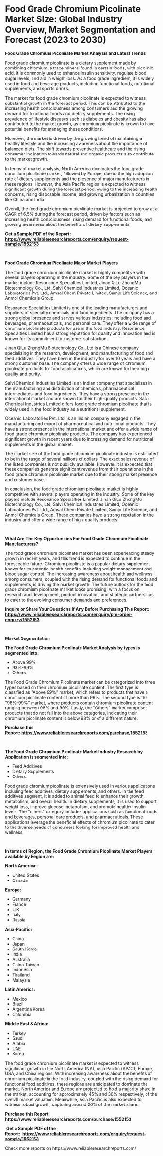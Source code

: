 <p><h1>Food Grade Chromium Picolinate Market Size: Global Industry Overview, Market Segmentation and Forecast (2023 to 2030)</h1></p><p><strong>Food Grade Chromium Picolinate Market Analysis and Latest Trends</strong></p>
<p><p>Food grade chromium picolinate is a dietary supplement made by combining chromium, a trace mineral found in certain foods, with picolinic acid. It is commonly used to enhance insulin sensitivity, regulate blood sugar levels, and aid in weight loss. As a food grade ingredient, it is widely used in food and beverage products, including functional foods, nutritional supplements, and sports drinks.</p><p>The market for food grade chromium picolinate is expected to witness substantial growth in the forecast period. This can be attributed to the increasing health consciousness among consumers and the growing demand for functional foods and dietary supplements. The rising prevalence of lifestyle diseases such as diabetes and obesity has also contributed to the market growth, as chromium picolinate is known to have potential benefits for managing these conditions.</p><p>Moreover, the market is driven by the growing trend of maintaining a healthy lifestyle and the increasing awareness about the importance of balanced diets. The shift towards preventive healthcare and the rising consumer inclination towards natural and organic products also contribute to the market growth.</p><p>In terms of market analysis, North America dominates the food grade chromium picolinate market, followed by Europe, due to the high adoption rate of dietary supplements and the presence of major manufacturers in these regions. However, the Asia Pacific region is expected to witness significant growth during the forecast period, owing to the increasing health concerns, rising disposable income, and growing urbanization in countries like China and India.</p><p>Overall, the food grade chromium picolinate market is projected to grow at a CAGR of 6.5% during the forecast period, driven by factors such as increasing health consciousness, rising demand for functional foods, and growing awareness about the benefits of dietary supplements.</p></p>
<p><strong>Get a Sample PDF of the Report:&nbsp; <a href="https://www.reliableresearchreports.com/enquiry/request-sample/1552153">https://www.reliableresearchreports.com/enquiry/request-sample/1552153</a></strong></p>
<p>&nbsp;</p>
<p><strong>Food Grade Chromium Picolinate Major Market Players</strong></p>
<p><p>The food grade chromium picolinate market is highly competitive with several players operating in the industry. Some of the key players in the market include Resonance Specialties Limited, Jinan QiLu ZhongMu Biotechnology Co., Ltd, Salvi Chemical Industries Limited, Oceanic Laboratories Pvt. Ltd., Amsal Chem Private Limited, Samjo Life Science, and Anmol Chemicals Group.</p><p>Resonance Specialties Limited is one of the leading manufacturers and suppliers of specialty chemicals and food ingredients. The company has a strong global presence and serves various industries, including food and beverages, pharmaceuticals, and personal care. They offer a wide range of chromium picolinate products for use in the food industry. Resonance Specialties Limited has a strong reputation for quality and innovation and is known for its commitment to customer satisfaction.</p><p>Jinan QiLu ZhongMu Biotechnology Co., Ltd is a Chinese company specializing in the research, development, and manufacturing of food and feed additives. They have been in the industry for over 10 years and have a strong customer base. The company offers a wide range of chromium picolinate products for food applications, which are known for their high quality and purity.</p><p>Salvi Chemical Industries Limited is an Indian company that specializes in the manufacturing and distribution of chemicals, pharmaceutical intermediates, and food ingredients. They have a strong presence in the international market and are known for their high-quality products. Salvi Chemical Industries Limited offers food grade chromium picolinate that is widely used in the food industry as a nutritional supplement.</p><p>Oceanic Laboratories Pvt. Ltd. is an Indian company engaged in the manufacturing and export of pharmaceutical and nutritional products. They have a strong presence in the international market and offer a wide range of food grade chromium picolinate products. The company has experienced significant growth in recent years due to increasing demand for nutritional supplements in the global market.</p><p>The market size of the food grade chromium picolinate industry is estimated to be in the range of several millions of dollars. The exact sales revenue of the listed companies is not publicly available. However, it is expected that these companies generate significant revenue from their operations in the food grade chromium picolinate market due to their strong market presence and customer base.</p><p>In conclusion, the food grade chromium picolinate market is highly competitive with several players operating in the industry. Some of the key players include Resonance Specialties Limited, Jinan QiLu ZhongMu Biotechnology Co., Ltd, Salvi Chemical Industries Limited, Oceanic Laboratories Pvt. Ltd., Amsal Chem Private Limited, Samjo Life Science, and Anmol Chemicals Group. These companies have a strong reputation in the industry and offer a wide range of high-quality products.</p></p>
<p>&nbsp;</p>
<p><strong>What Are The Key Opportunities For Food Grade Chromium Picolinate Manufacturers?</strong></p>
<p><p>The food grade chromium picolinate market has been experiencing steady growth in recent years, and this trend is expected to continue in the foreseeable future. Chromium picolinate is a popular dietary supplement known for its potential health benefits, including weight management and blood sugar control. The increasing awareness about health and wellness among consumers, coupled with the rising demand for functional foods and supplements, is driving the market growth. The future outlook for the food grade chromium picolinate market looks promising, with a focus on research and development, product innovation, and strategic partnerships to cater to the evolving consumer demands and preferences.</p></p>
<p><strong>Inquire or Share Your Questions If Any Before Purchasing This Report: <a href="https://www.reliableresearchreports.com/enquiry/pre-order-enquiry/1552153">https://www.reliableresearchreports.com/enquiry/pre-order-enquiry/1552153</a></strong></p>
<p>&nbsp;</p>
<p><strong>Market Segmentation</strong></p>
<p><strong>The Food Grade Chromium Picolinate Market Analysis by types is segmented into:</strong></p>
<p><ul><li>Above 99%</li><li>98%-99%</li><li>Others</li></ul></p>
<p><p>The Food Grade Chromium Picolinate market can be categorized into three types based on their chromium picolinate content. The first type is classified as "Above 99%" market, which refers to products that have a chromium picolinate content of more than 99%. The second type is the "98%-99%" market, where products contain chromium picolinate content ranging between 98% and 99%. Lastly, the "Others" market comprises products that do not fall into the above categories, indicating their chromium picolinate content is below 98% or of a different nature.</p></p>
<p><strong>Purchase this Report:&nbsp;<a href="https://www.reliableresearchreports.com/purchase/1552153">https://www.reliableresearchreports.com/purchase/1552153</a></strong></p>
<p>&nbsp;</p>
<p><strong>The Food Grade Chromium Picolinate Market Industry Research by Application is segmented into:</strong></p>
<p><ul><li>Feed Additives</li><li>Dietary Supplements</li><li>Others</li></ul></p>
<p><p>Food grade chromium picolinate is extensively used in various applications including feed additives, dietary supplements, and others. In the feed additives segment, it is added to animal feed to enhance their growth, metabolism, and overall health. In dietary supplements, it is used to support weight loss, improve glucose metabolism, and promote healthy insulin levels. The "others" category includes applications such as functional foods and beverages, personal care products, and pharmaceuticals. These applications leverage the beneficial effects of chromium picolinate to cater to the diverse needs of consumers looking for improved health and wellness.</p></p>
<p>&nbsp;</p>
<p><strong>In terms of Region, the Food Grade Chromium Picolinate Market Players available by Region are:</strong></p>
<p>
    <p> <strong> North America: </strong>
        <ul>
            <li>United States</li>
            <li>Canada</li>
        </ul>
        </p> 
    <p> <strong> Europe: </strong>
        <ul>
            <li>Germany</li>
            <li>France</li>
            <li>U.K.</li>
            <li>Italy</li>
            <li>Russia</li>
        </ul>
        </p> 
    <p> <strong> Asia-Pacific: </strong>
        <ul>
            <li>China</li>
            <li>Japan</li>
            <li>South Korea</li>
            <li>India</li>
            <li>Australia</li>
            <li>China Taiwan</li>
            <li>Indonesia</li>
            <li>Thailand</li>
            <li>Malaysia</li>
        </ul>
        </p> 
    <p> <strong> Latin America: </strong>
        <ul>
            <li>Mexico</li>
            <li>Brazil</li>
            <li>Argentina Korea</li>
            <li>Colombia</li>
        </ul>
        </p> 
    <p> <strong> Middle East & Africa: </strong>
        <ul>
            <li>Turkey</li>
            <li>Saudi</li>
            <li>Arabia</li>
            <li>UAE</li>
            <li>Korea</li>
        </ul>
    </p>
    </p>
<p><p>The food grade chromium picolinate market is expected to witness significant growth in the North America (NA), Asia Pacific (APAC), Europe, USA, and China regions. With increasing awareness about the benefits of chromium picolinate in the food industry, coupled with the rising demand for functional food additives, these regions are anticipated to dominate the market. North America and Europe are projected to hold a majority share in the market, accounting for approximately 45% and 30% respectively, of the overall market valuation. Meanwhile, Asia Pacific is also expected to witness robust growth, capturing around 20% of the market share.</p></p>
<p><strong>Purchase this Report: <a href="https://www.reliableresearchreports.com/purchase/1552153">https://www.reliableresearchreports.com/purchase/1552153</a></strong></p>
<p>&nbsp;<strong>Get a Sample PDF of the Report:&nbsp;&nbsp;<a href="https://www.reliableresearchreports.com/enquiry/request-sample/1552153">https://www.reliableresearchreports.com/enquiry/request-sample/1552153</a></strong></p>
<p><strong></strong></p>
<p>Check more reports on https://www.reliableresearchreports.com/</p>